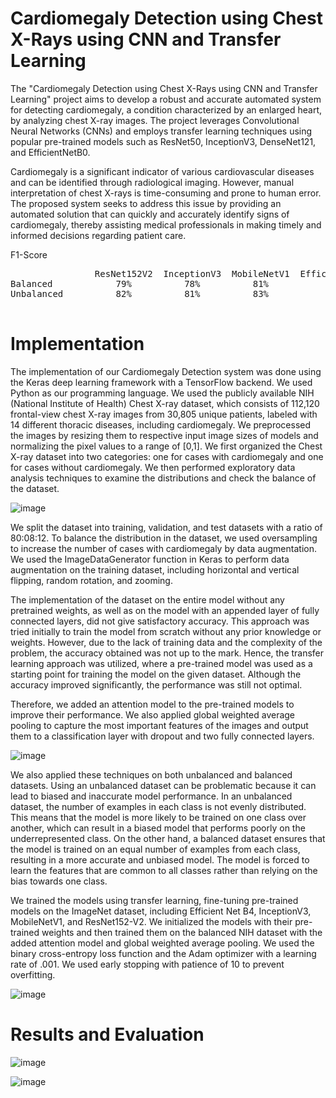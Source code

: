 
# Cardiomegaly Detection using Chest X-Rays using CNN and Transfer Learning

The "Cardiomegaly Detection using Chest X-Rays using CNN and Transfer Learning" project aims to develop a robust and accurate automated system for detecting cardiomegaly, a condition characterized by an enlarged heart, by analyzing chest X-ray images. The project leverages Convolutional Neural Networks (CNNs) and employs transfer learning techniques using popular pre-trained models such as ResNet50, InceptionV3, DenseNet121, and EfficientNetB0.

Cardiomegaly is a significant indicator of various cardiovascular diseases and can be identified through radiological imaging. However, manual interpretation of chest X-rays is time-consuming and prone to human error. The proposed system seeks to address this issue by providing an automated solution that can quickly and accurately identify signs of cardiomegaly, thereby assisting medical professionals in making timely and informed decisions regarding patient care.


F1-Score
<pre>
                ResNet152V2  InceptionV3  MobileNetV1  EfficientNetB4
Balanced            79%          78%          81%           77%
Unbalanced          82%          81%          83%           81%

</pre>

# Implementation
The implementation of our Cardiomegaly Detection system was done using the Keras deep learning framework with a TensorFlow backend. We used Python as our programming language. We used the publicly available NIH (National Institute of Health) Chest X-ray dataset, which consists of 112,120 frontal-view chest X-ray images from 30,805 unique patients, labeled with 14 different thoracic diseases, including cardiomegaly. We preprocessed the images by resizing them to respective input image sizes of models and normalizing the pixel values to a range of [0,1]. We first organized the Chest X-ray dataset into two categories: one for cases with cardiomegaly and one for cases without cardiomegaly. We then performed exploratory data analysis techniques to examine the distributions and check the balance of the dataset.

![image](https://github.com/sumukh-m/Cardiomegaly-Detection/blob/master/Screenshots/X-Ray.png)

We split the dataset into training, validation, and test datasets with a ratio of 80:08:12. To balance the distribution in the dataset, we used oversampling to increase the number of cases with cardiomegaly by data augmentation. We used the ImageDataGenerator function in Keras to perform data augmentation on the training dataset, including horizontal and vertical flipping, random rotation, and zooming.

The implementation of the dataset on the entire model without any pretrained weights, as well as on the model with an appended layer of fully connected layers, did not give satisfactory accuracy. This approach was tried initially to train the model from scratch without any prior knowledge or weights. However, due to the lack of training data and the complexity of the problem, the accuracy obtained was not up to the mark. Hence, the transfer learning approach was utilized, where a pre-trained model was used as a starting point for training the model on the given dataset. Although the accuracy improved significantly, the performance was still not optimal.

Therefore, we added an attention model to the pre-trained models to improve their performance. We also applied global weighted average pooling to capture the most important features of the images and output them to a classification layer with dropout and two fully connected layers.

![image](https://github.com/sumukh-m/Cardiomegaly-Detection/blob/master/Screenshots/global%20weighted%20average.PNG)

We also applied these techniques on both unbalanced and balanced datasets. Using an unbalanced dataset can be problematic because it can lead to biased and inaccurate model performance. In an unbalanced dataset, the number of examples in each class is not evenly distributed. This means that the model is more likely to be trained on one class over another, which can result in a biased model that performs poorly on the underrepresented class. On the other hand, a balanced dataset ensures that the model is trained on an equal number of examples from each class, resulting in a more accurate and unbiased model. The model is forced to learn the features that are common to all classes rather than relying on the bias towards one class.

We trained the models using transfer learning, fine-tuning pre-trained models on the ImageNet dataset, including Efficient Net B4, InceptionV3, MobileNetV1, and ResNet152-V2. We initialized the models with their pre-trained weights and then trained them on the balanced NIH dataset with the added attention model and global weighted average pooling. We used the binary cross-entropy loss function and the Adam optimizer with a learning rate of .001. We used early stopping with patience of 10 to prevent overfitting.

![image](https://github.com/sumukh-m/Cardiomegaly-Detection/blob/master/Screenshots/Custom%20Model.png)

# Results and Evaluation

![image](https://github.com/sumukh-m/Cardiomegaly-Detection/blob/master/Screenshots/Table%201.PNG)

![image](https://github.com/sumukh-m/Cardiomegaly-Detection/blob/master/Screenshots/Table%202.PNG)

